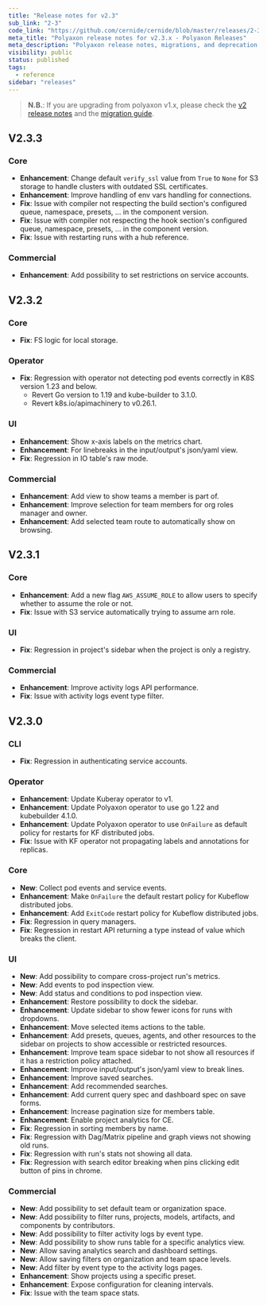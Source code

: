 ```yaml
---
title: "Release notes for v2.3"
sub_link: "2-3"
code_link: "https://github.com/cernide/cernide/blob/master/releases/2-3.md"
meta_title: "Polyaxon release notes for v2.3.x - Polyaxon Releases"
meta_description: "Polyaxon release notes, migrations, and deprecation notes for v2.3.x."
visibility: public
status: published
tags:
  - reference
sidebar: "releases"
---
```


> **N.B.**: If you are upgrading from polyaxon v1.x, please check the [v2 release notes](/docs/releases/2-0/) and the [migration guide](/docs/resources/migration/#migration-from-v1x-to-v2y).

## V2.3.3

### Core

- **Enhancement**: Change default `verify_ssl` value from `True` to `None` for S3 storage to handle clusters with outdated SSL certificates.
- **Enhancement**: Improve handling of env vars handling for connections.
- **Fix**: Issue with compiler not respecting the build section's configured queue, namespace, presets, ... in the component version.
- **Fix**: Issue with compiler not respecting the hook section's configured queue, namespace, presets, ... in the component version.
- **Fix**: Issue with restarting runs with a hub reference.

### Commercial

- **Enhancement**: Add possibility to set restrictions on service accounts.

## V2.3.2

### Core

- **Fix**: FS logic for local storage.

### Operator

- **Fix**: Regression with operator not detecting pod events correctly in K8S version 1.23 and below.
  - Revert Go version to 1.19 and kube-builder to 3.1.0.
  - Revert k8s.io/apimachinery to v0.26.1.

### UI

- **Enhancement**: Show x-axis labels on the metrics chart.
- **Enhancement**: For linebreaks in the input/output's json/yaml view.
- **Fix**: Regression in IO table's raw mode.

### Commercial

- **Enhancement**: Add view to show teams a member is part of.
- **Enhancement**: Improve selection for team members for org roles manager and owner.
- **Enhancement**: Add selected team route to automatically show on browsing.

## V2.3.1

### Core

- **Enhancement**: Add a new flag `AWS_ASSUME_ROLE` to allow users to specify whether to assume the role or not.
- **Fix**: Issue with S3 service automatically trying to assume arn role.

### UI

- **Fix**: Regression in project's sidebar when the project is only a registry.

### Commercial

- **Enhancement**: Improve activity logs API performance.
- **Fix**: Issue with activity logs event type filter.

## V2.3.0

### CLI

- **Fix**: Regression in authenticating service accounts.

### Operator

- **Enhancement**: Update Kuberay operator to v1.
- **Enhancement**: Update Polyaxon operator to use go 1.22 and kubebuilder 4.1.0.
- **Enhancement**: Update Polyaxon operator to use `OnFailure` as default policy for restarts for KF distributed jobs.
- **Fix**: Issue with KF operator not propagating labels and annotations for replicas.

### Core

- **New**: Collect pod events and service events.
- **Enhancement**: Make `OnFailure` the default restart policy for Kubeflow distributed jobs.
- **Enhancement**: Add `ExitCode` restart policy for Kubeflow distributed jobs.
- **Fix**: Regression in query managers.
- **Fix**: Regression in restart API returning a type instead of value which breaks the client.

### UI

- **New**: Add possibility to compare cross-project run's metrics.
- **New**: Add events to pod inspection view.
- **New**: Add status and conditions to pod inspection view.
- **Enhancement**: Restore possibility to dock the sidebar.
- **Enhancement**: Update sidebar to show fewer icons for runs with dropdowns.
- **Enhancement**: Move selected items actions to the table.
- **Enhancement**: Add presets, queues, agents, and other resources to the sidebar on projects to show accessible or restricted resources.
- **Enhancement**: Improve team space sidebar to not show all resources if it has a restriction policy attached.
- **Enhancement**: Improve input/output's json/yaml view to break lines.
- **Enhancement**: Improve saved searches.
- **Enhancement**: Add recommended searches.
- **Enhancement**: Add current query spec and dashboard spec on save forms.
- **Enhancement**: Increase pagination size for members table.
- **Enhancement**: Enable project analytics for CE.
- **Fix**: Regression in sorting members by name.
- **Fix**: Regression with Dag/Matrix pipeline and graph views not showing old runs.
- **Fix**: Regression with run's stats not showing all data.
- **Fix**: Regression with search editor breaking when pins clicking edit button of pins in chrome.

### Commercial

- **New**: Add possibility to set default team or organization space.
- **New**: Add possibility to filter runs, projects, models, artifacts, and components by contributors.
- **New**: Add possibility to filter activity logs by event type.
- **New**: Add possibility to show runs table for a specific analytics view.
- **New**: Allow saving analytics search and dashboard settings.
- **New**: Allow saving filters on organization and team space levels.
- **New**: Add filter by event type to the activity logs pages.
- **Enhancement**: Show projects using a specific preset.
- **Enhancement**: Expose configuration for cleaning intervals.
- **Fix**: Issue with the team space stats.
